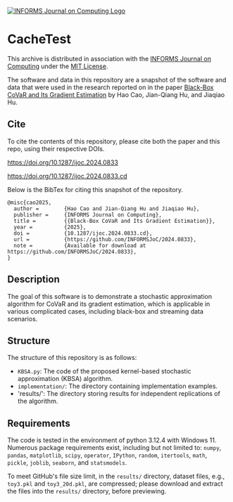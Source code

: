 [![INFORMS Journal on Computing Logo](https://INFORMSJoC.github.io/logos/INFORMS_Journal_on_Computing_Header.jpg)](https://pubsonline.informs.org/journal/ijoc)

# CacheTest

This archive is distributed in association with the [INFORMS Journal on
Computing](https://pubsonline.informs.org/journal/ijoc) under the [MIT License](LICENSE).

The software and data in this repository are a snapshot of the software and data
that were used in the research reported on in the paper 
[Black-Box CoVaR and Its Gradient Estimation](https://doi.org/10.1287/ijoc.2024.0833) by Hao Cao, Jian-Qiang Hu, and Jiaqiao Hu. 

## Cite

To cite the contents of this repository, please cite both the paper and this repo, using their respective DOIs.

https://doi.org/10.1287/ijoc.2024.0833

https://doi.org/10.1287/ijoc.2024.0833.cd

Below is the BibTex for citing this snapshot of the repository.

```
@misc{cao2025,
  author =        {Hao Cao and Jian-Qiang Hu and Jiaqiao Hu},
  publisher =     {INFORMS Journal on Computing},
  title =         {{Black-Box CoVaR and Its Gradient Estimation}},
  year =          {2025},
  doi =           {10.1287/ijoc.2024.0833.cd},
  url =           {https://github.com/INFORMSJoC/2024.0833},
  note =          {Available for download at https://github.com/INFORMSJoC/2024.0833},
}  
```

## Description

The goal of this software is to demonstrate a stochastic approximation algorithm 
for CoVaR and its gradient estimation, which is applicable in various complicated cases, 
including black-box and streaming data scenarios.

## Structure

The structure of this repository is as follows:
- `KBSA.py`: The code of the proposed kernel-based stochastic approximation (KBSA) algorithm.
- `implementation/`: The directory containing implementation examples.
- 'results/': The directory storing results for independent replications of the algorithm.

## Requirements
The code is tested in the environment of python 3.12.4 with Windows 11.  
Numerous package requirements exist, including but not limited to: 
`numpy`, `pandas`, `matplotlib`, `scipy`, `operator`, `IPython`, 
`random`, `itertools`, `math`, `pickle`, `joblib`, `seaborn`, and `statsmodels`.

To meet GitHub's file size limit, in the `results/` directory, dataset files, 
e.g., `toy3.pkl` and `toy3_20d.pkl`, are compressed; please download and extract  
the files into the `results/` directory, before previewing.
